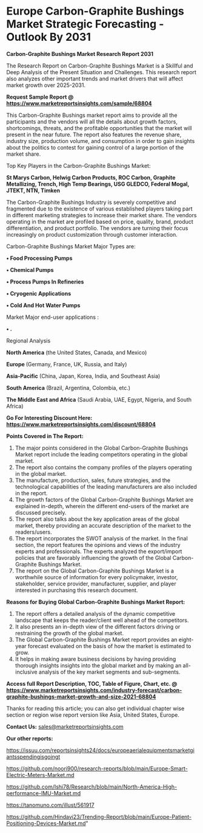 # Europe Carbon-Graphite Bushings Market Strategic Forecasting - Outlook By 2031

<strong>Carbon-Graphite Bushings Market Research Report 2031</strong>

The Research Report on Carbon-Graphite Bushings Market is a Skillful and Deep Analysis of the Present Situation and Challenges. This research report also analyzes other important trends and market drivers that will affect market growth over 2025-2031.

<strong>Request Sample Report @ <a href=https://www.marketreportsinsights.com/sample/68804>https://www.marketreportsinsights.com/sample/68804</a></strong>

This Carbon-Graphite Bushings market report aims to provide all the participants and the vendors will all the details about growth factors, shortcomings, threats, and the profitable opportunities that the market will present in the near future. The report also features the revenue share, industry size, production volume, and consumption in order to gain insights about the politics to contest for gaining control of a large portion of the market share.

Top Key Players in the Carbon-Graphite Bushings Market:

<strong>St Marys Carbon, Helwig Carbon Products, ROC Carbon, Graphite Metallizing, Trench, High Temp Bearings, USG GLEDCO, Federal Mogal, JTEKT, NTN, Timken</strong>

The Carbon-Graphite Bushings Industry is severely competitive and fragmented due to the existence of various established players taking part in different marketing strategies to increase their market share. The vendors operating in the market are profiled based on price, quality, brand, product differentiation, and product portfolio. The vendors are turning their focus increasingly on product customization through customer interaction.

Carbon-Graphite Bushings Market Major Types are:

<strong>• Food Processing Pumps

• Chemical Pumps

• Process Pumps In Refineries

• Cryogenic Applications

• Cold And Hot Water Pumps</strong>

Market Major end-user applications :

<strong>• .</strong>

Regional Analysis

</u><strong><b>North America</b></strong> (the United States, Canada, and Mexico)

<strong><b>Europe </b></strong>(Germany, France, UK, Russia, and Italy)

<strong><b>Asia-Pacific</b></strong> (China, Japan, Korea, India, and Southeast Asia)

<strong><b>South America</b></strong> (Brazil, Argentina, Colombia, etc.)

<strong><b>The Middle East and Africa</b></strong> (Saudi Arabia, UAE, Egypt, Nigeria, and South Africa)

<strong>Go For Interesting Discount Here: <a href=https://www.marketreportsinsights.com/discount/68804>https://www.marketreportsinsights.com/discount/68804</a></strong>

<strong>Points Covered in The Report:</strong>
<ol>
  <li>The major points considered in the Global Carbon-Graphite Bushings Market report include the leading competitors operating in the global market.</li>
  <li>The report also contains the company profiles of the players operating in the global market.</li>
  <li>The manufacture, production, sales, future strategies, and the technological capabilities of the leading manufacturers are also included in the report.</li>
  <li>The growth factors of the Global Carbon-Graphite Bushings Market are explained in-depth, wherein the different end-users of the market are discussed precisely.</li>
  <li>The report also talks about the key application areas of the global market, thereby providing an accurate description of the market to the readers/users.</li>
  <li>The report incorporates the SWOT analysis of the market. In the final section, the report features the opinions and views of the industry experts and professionals. The experts analyzed the export/import policies that are favorably influencing the growth of the Global Carbon-Graphite Bushings Market.</li>
  <li>The report on the Global Carbon-Graphite Bushings Market is a worthwhile source of information for every policymaker, investor, stakeholder, service provider, manufacturer, supplier, and player interested in purchasing this research document.</li>
</ol>
<strong>Reasons for Buying Global Carbon-Graphite Bushings Market Report:</strong>

<ol>
  <li>The report offers a detailed analysis of the dynamic competitive landscape that keeps the reader/client well ahead of the competitors.</li>
  <li>It also presents an in-depth view of the different factors driving or restraining the growth of the global market.</li>
  <li>The Global Carbon-Graphite Bushings Market report provides an eight-year forecast evaluated on the basis of how the market is estimated to grow.</li>
  <li>It helps in making aware business decisions by having providing thorough insights insights into the global market and by making an all-inclusive analysis of the key market segments and sub-segments.</li>
</ol>
<strong>Access full Report Description, TOC, Table of Figure, Chart, etc. @ <a href=https://www.marketreportsinsights.com/industry-forecast/carbon-graphite-bushings-market-growth-and-size-2021-68804>https://www.marketreportsinsights.com/industry-forecast/carbon-graphite-bushings-market-growth-and-size-2021-68804</a></strong>


Thanks for reading this article; you can also get individual chapter wise section or region wise report version like Asia, United States, Europe.

<strong>Contact Us:</strong>
sales@marketreportsinsights.com

<strong>Our other reports:</strong>

<a href=https://issuu.com/reportsinsights24/docs/europeaerialequipmentsmarketgiantsspendingisgoingt>https://issuu.com/reportsinsights24/docs/europeaerialequipmentsmarketgiantsspendingisgoingt</a>

<a href=https://github.com/noori900/research-reports/blob/main/Europe-Smart-Electric-Meters-Market.md>https://github.com/noori900/research-reports/blob/main/Europe-Smart-Electric-Meters-Market.md</a>

<a href=https://github.com/Ishi78/Research/blob/main/North-America-High-performance-IMU-Market.md>https://github.com/Ishi78/Research/blob/main/North-America-High-performance-IMU-Market.md</a>

<a href=https://tanomuno.com/illust/561917>https://tanomuno.com/illust/561917</a>

<a href=https://github.com/Hindavi23/Trending-Report/blob/main/Europe-Patient-Positioning-Devices-Market.md>https://github.com/Hindavi23/Trending-Report/blob/main/Europe-Patient-Positioning-Devices-Market.md</a>"
